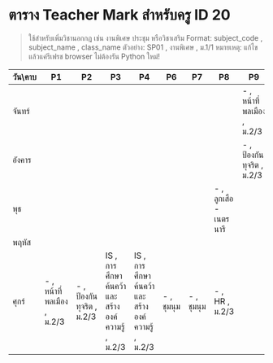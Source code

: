 # ตาราง Teacher Mark สำหรับครู ID 20

> ใช้สำหรับเพิ่มวิชานอกกฎ เช่น งานพิเศษ ประชุม หรือวิชาเสริม
> Format: subject_code , subject_name , class_name
> ตัวอย่าง: SP01 , งานพิเศษ , ม.1/1
> หมายเหตุ: แก้ไขแล้วแค่รีเฟรช browser ไม่ต้องรัน Python ใหม่!

| วัน\คาบ | P1 | P2 | P3 | P4 | P6 | P7 | P8 | P9 |
| --- | --- | --- | --- | --- | --- | --- | --- | --- |
| จันทร์ |  |  |  |  |  |  |  | - , หน้าที่พลเมือง  , ม.2/3 |
| อังคาร |  |  |  |  |  |  |  | - , ป้องกันทุจริต , ม.2/3 |
| พุธ |  |  |  |  |  |  | - , ลูกเสือ - เนตรนารี |  |
| พฤหัส |  |  |  |  |  |  |  |  |
| ศุกร์ | - , หน้าที่พลเมือง , ม.2/3 | - , ป้องกันทุจริต , ม.2/3  | IS , การศึกษาค้นคว้าและสร้างองค์ความรู้ , ม.2/3 | IS , การศึกษาค้นคว้าและสร้างองค์ความรู้ , ม.2/3 | - , ชุมนุม   | - , ชุมนุม   | - , HR , ม.2/3 |  |
